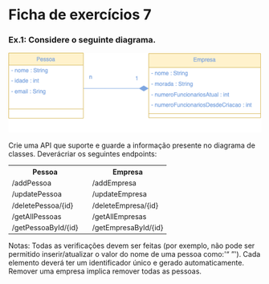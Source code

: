 # Ficha de exercícios 7

### Ex.1: Considere o seguinte diagrama.

![Diagrama](https://github.com/Li-hub-san/lab-prog-ficha7/blob/master/src/main/resources/uml_diagram.png)

Crie uma API que suporte e guarde a informação presente no diagrama de classes. Deverácriar os seguintes endpoints:

<table>
<tr>
<th>Pessoa</th>
<td></td>
<th>Empresa</th>
</tr>
<tr>
<td>/addPessoa</td>
<td></td>
<td>/addEmpresa</td>
</tr>
<tr>
<td>/updatePessoa</td>
<td></td>
<td>/updateEmpresa</td>
</tr>
<tr>
<td>/deletePessoa/{id}</td>
<td></td>
<td>/deleteEmpresa/{id}</td>
</tr>
<tr>
<td>/getAllPessoas</td>
<td></td>
<td>/getAllEmpresas</td>
</tr>
<tr>
<td>/getPessoaById/{id}</td>
<td></td>
<td>/getEmpresaById/{id}</td>
</tr>
</table>

Notas: Todas as verificações devem ser feitas (por exemplo, não pode ser permitido inserir/atualizar o valor do nome de
uma pessoa como:'“ ”'). Cada elemento deverá ter um identificador único e gerado automaticamente. Remover uma empresa
implica remover todas as pessoas.
